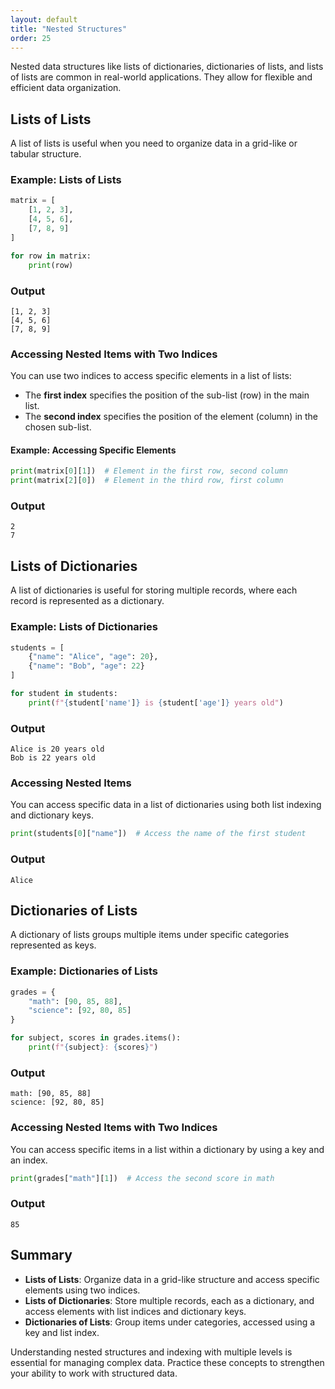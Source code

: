 ```yaml
---
layout: default
title: "Nested Structures"
order: 25
---
```


Nested data structures like lists of dictionaries, dictionaries of lists, and lists of lists are common in real-world applications. They allow for flexible and efficient data organization.

## Lists of Lists

A list of lists is useful when you need to organize data in a grid-like or tabular structure.

### Example: Lists of Lists

```python
matrix = [
    [1, 2, 3],
    [4, 5, 6],
    [7, 8, 9]
]

for row in matrix:
    print(row)
```

### Output

```plaintext
[1, 2, 3]
[4, 5, 6]
[7, 8, 9]
```

### Accessing Nested Items with Two Indices

You can use two indices to access specific elements in a list of lists:
- The **first index** specifies the position of the sub-list (row) in the main list.
- The **second index** specifies the position of the element (column) in the chosen sub-list.

#### Example: Accessing Specific Elements

```python
print(matrix[0][1])  # Element in the first row, second column
print(matrix[2][0])  # Element in the third row, first column
```

### Output

```plaintext
2
7
```

## Lists of Dictionaries

A list of dictionaries is useful for storing multiple records, where each record is represented as a dictionary.

### Example: Lists of Dictionaries

```python
students = [
    {"name": "Alice", "age": 20},
    {"name": "Bob", "age": 22}
]

for student in students:
    print(f"{student['name']} is {student['age']} years old")
```

### Output

```plaintext
Alice is 20 years old
Bob is 22 years old
```

### Accessing Nested Items

You can access specific data in a list of dictionaries using both list indexing and dictionary keys.

```python
print(students[0]["name"])  # Access the name of the first student
```

### Output

```plaintext
Alice
```

## Dictionaries of Lists

A dictionary of lists groups multiple items under specific categories represented as keys.

### Example: Dictionaries of Lists

```python
grades = {
    "math": [90, 85, 88],
    "science": [92, 80, 85]
}

for subject, scores in grades.items():
    print(f"{subject}: {scores}")
```

### Output

```plaintext
math: [90, 85, 88]
science: [92, 80, 85]
```

### Accessing Nested Items with Two Indices

You can access specific items in a list within a dictionary by using a key and an index.

```python
print(grades["math"][1])  # Access the second score in math
```

### Output

```plaintext
85
```

## Summary

- **Lists of Lists**: Organize data in a grid-like structure and access specific elements using two indices.
- **Lists of Dictionaries**: Store multiple records, each as a dictionary, and access elements with list indices and dictionary keys.
- **Dictionaries of Lists**: Group items under categories, accessed using a key and list index.

Understanding nested structures and indexing with multiple levels is essential for managing complex data. Practice these concepts to strengthen your ability to work with structured data.
